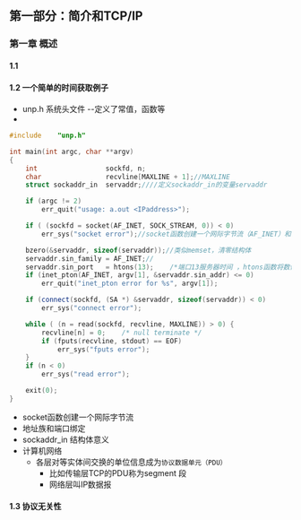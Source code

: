 ## 第一部分：简介和TCP/IP

### 第一章 概述

#### 1.1 

#### 1.2 一个简单的时间获取例子
- unp.h 系统头文件 --定义了常值，函数等
- 
```cpp
#include	"unp.h"

int main(int argc, char **argv)
{
	int					sockfd, n;
	char				recvline[MAXLINE + 1];//MAXLINE
	struct sockaddr_in	servaddr;////定义sockaddr_in的变量servaddr

	if (argc != 2)
		err_quit("usage: a.out <IPaddress>");

	if ( (sockfd = socket(AF_INET, SOCK_STREAM, 0)) < 0)
		err_sys("socket error");//socket函数创建一个网际字节流（AF_INET）和字节流套接字（SOCKET_STREAM）,第三个参数为协议，对于protocol为0（IPPROTO_IP)的raw socket。用于接收任何的IP数据包。其中的校验和和协议分析由程序自己完成。，返回值

	bzero(&servaddr, sizeof(servaddr));//类似memset，清零结构体
	servaddr.sin_family = AF_INET;//
	servaddr.sin_port   = htons(13);	/*端口13服务器时间 ，htons函数将数值转为二进制，daytime server */
	if (inet_pton(AF_INET, argv[1], &servaddr.sin_addr) <= 0)
		err_quit("inet_pton error for %s", argv[1]);

	if (connect(sockfd, (SA *) &servaddr, sizeof(servaddr)) < 0)
		err_sys("connect error");

	while ( (n = read(sockfd, recvline, MAXLINE)) > 0) {
		recvline[n] = 0;	/* null terminate */
		if (fputs(recvline, stdout) == EOF)
			err_sys("fputs error");
	}
	if (n < 0)
		err_sys("read error");

	exit(0);
}

```
- socket函数创建一个网际字节流
- 地址族和端口绑定
- sockaddr_in 结构体意义
- 计算机网络
  - 各层对等实体间交换的单位信息成为`协议数据单元（PDU）`
    - 比如传输层TCP的PDU称为segment 段
    - 网络层叫IP数据报
  
#### 1.3 协议无关性
